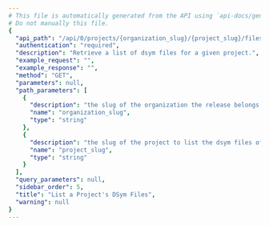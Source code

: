 ```yaml
---
# This file is automatically generated from the API using `api-docs/generate.py`
# Do not manually this file.
{
  "api_path": "/api/0/projects/{organization_slug}/{project_slug}/files/dsyms/", 
  "authentication": "required", 
  "description": "Retrieve a list of dsym files for a given project.", 
  "example_request": "", 
  "example_response": "", 
  "method": "GET", 
  "parameters": null, 
  "path_parameters": [
    {
      "description": "the slug of the organization the release belongs to.", 
      "name": "organization_slug", 
      "type": "string"
    }, 
    {
      "description": "the slug of the project to list the dsym files of.", 
      "name": "project_slug", 
      "type": "string"
    }
  ], 
  "query_parameters": null, 
  "sidebar_order": 5, 
  "title": "List a Project's DSym Files", 
  "warning": null
}
---
```

